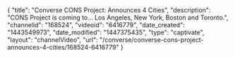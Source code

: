{
    "title": "Converse CONS Project: Announces 4 Cities",
    "description": "CONS Project is coming to... Los Angeles, New York, Boston and Toronto.",
    "channelid": "168524",
    "videoid": "6416779",
    "date_created": "1443549973",
    "date_modified": "1447375435",
    "type": "captivate",
    "layout": "channelVideo",
    "url": "\/converse\/converse-cons-project-announces-4-cities\/168524-6416779"
}